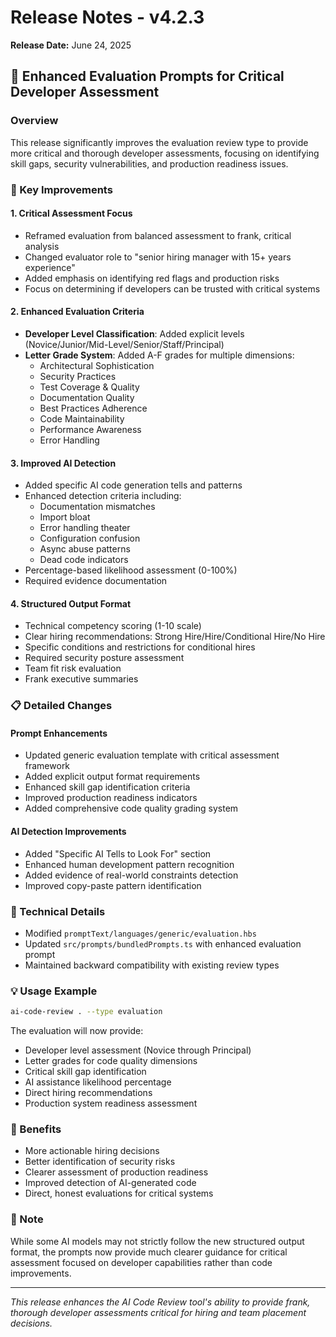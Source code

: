 # Release Notes - v4.2.3

**Release Date:** June 24, 2025

## 🎯 Enhanced Evaluation Prompts for Critical Developer Assessment

### Overview
This release significantly improves the evaluation review type to provide more critical and thorough developer assessments, focusing on identifying skill gaps, security vulnerabilities, and production readiness issues.

### 🚀 Key Improvements

#### 1. **Critical Assessment Focus**
- Reframed evaluation from balanced assessment to frank, critical analysis
- Changed evaluator role to "senior hiring manager with 15+ years experience"
- Added emphasis on identifying red flags and production risks
- Focus on determining if developers can be trusted with critical systems

#### 2. **Enhanced Evaluation Criteria**
- **Developer Level Classification**: Added explicit levels (Novice/Junior/Mid-Level/Senior/Staff/Principal)
- **Letter Grade System**: Added A-F grades for multiple dimensions:
  - Architectural Sophistication
  - Security Practices
  - Test Coverage & Quality
  - Documentation Quality
  - Best Practices Adherence
  - Code Maintainability
  - Performance Awareness
  - Error Handling

#### 3. **Improved AI Detection**
- Added specific AI code generation tells and patterns
- Enhanced detection criteria including:
  - Documentation mismatches
  - Import bloat
  - Error handling theater
  - Configuration confusion
  - Async abuse patterns
  - Dead code indicators
- Percentage-based likelihood assessment (0-100%)
- Required evidence documentation

#### 4. **Structured Output Format**
- Technical competency scoring (1-10 scale)
- Clear hiring recommendations: Strong Hire/Hire/Conditional Hire/No Hire
- Specific conditions and restrictions for conditional hires
- Required security posture assessment
- Team fit risk evaluation
- Frank executive summaries

### 📋 Detailed Changes

#### Prompt Enhancements
- Updated generic evaluation template with critical assessment framework
- Added explicit output format requirements
- Enhanced skill gap identification criteria
- Improved production readiness indicators
- Added comprehensive code quality grading system

#### AI Detection Improvements
- Added "Specific AI Tells to Look For" section
- Enhanced human development pattern recognition
- Added evidence of real-world constraints detection
- Improved copy-paste pattern identification

### 🔧 Technical Details
- Modified `promptText/languages/generic/evaluation.hbs`
- Updated `src/prompts/bundledPrompts.ts` with enhanced evaluation prompt
- Maintained backward compatibility with existing review types

### 💡 Usage Example
```bash
ai-code-review . --type evaluation
```

The evaluation will now provide:
- Developer level assessment (Novice through Principal)
- Letter grades for code quality dimensions
- Critical skill gap identification
- AI assistance likelihood percentage
- Direct hiring recommendations
- Production system readiness assessment

### 🎯 Benefits
- More actionable hiring decisions
- Better identification of security risks
- Clearer assessment of production readiness
- Improved detection of AI-generated code
- Direct, honest evaluations for critical systems

### 📝 Note
While some AI models may not strictly follow the new structured output format, the prompts now provide much clearer guidance for critical assessment focused on developer capabilities rather than code improvements.

---

*This release enhances the AI Code Review tool's ability to provide frank, thorough developer assessments critical for hiring and team placement decisions.*